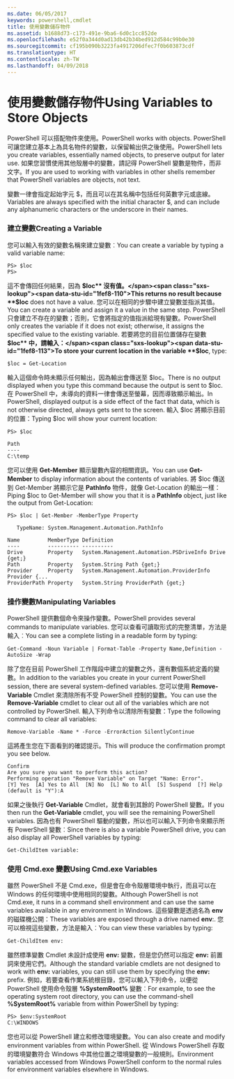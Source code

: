 ```yaml
---
ms.date: 06/05/2017
keywords: powershell,cmdlet
title: 使用變數儲存物件
ms.assetid: b1688d73-c173-491e-9ba6-6d0c1cc852de
ms.openlocfilehash: e52f0a344d0ad13db42b34bed912d584c99b0e30
ms.sourcegitcommit: cf195b090b3223fa4917206dfec7f0b603873cdf
ms.translationtype: HT
ms.contentlocale: zh-TW
ms.lasthandoff: 04/09/2018
---
```

# <a name="using-variables-to-store-objects"></a><span data-ttu-id="1fef8-103">使用變數儲存物件</span><span class="sxs-lookup"><span data-stu-id="1fef8-103">Using Variables to Store Objects</span></span>
<span data-ttu-id="1fef8-104">PowerShell 可以搭配物件來使用。</span><span class="sxs-lookup"><span data-stu-id="1fef8-104">PowerShell works with objects.</span></span> <span data-ttu-id="1fef8-105">PowerShell 可讓您建立基本上為具名物件的變數，以保留輸出供之後使用。</span><span class="sxs-lookup"><span data-stu-id="1fef8-105">PowerShell lets you create variables, essentially named objects, to preserve output for later use.</span></span> <span data-ttu-id="1fef8-106">如果您習慣使用其他殼層中的變數，請記得 PowerShell 變數是物件，而非文字。</span><span class="sxs-lookup"><span data-stu-id="1fef8-106">If you are used to working with variables in other shells remember that PowerShell variables are objects, not text.</span></span>

<span data-ttu-id="1fef8-107">變數一律會指定起始字元 $，而且可以在其名稱中包括任何英數字元或底線。</span><span class="sxs-lookup"><span data-stu-id="1fef8-107">Variables are always specified with the initial character $, and can include any alphanumeric characters or the underscore in their names.</span></span>

### <a name="creating-a-variable"></a><span data-ttu-id="1fef8-108">建立變數</span><span class="sxs-lookup"><span data-stu-id="1fef8-108">Creating a Variable</span></span>
<span data-ttu-id="1fef8-109">您可以輸入有效的變數名稱來建立變數︰</span><span class="sxs-lookup"><span data-stu-id="1fef8-109">You can create a variable by typing a valid variable name:</span></span>

```
PS> $loc
PS>
```

<span data-ttu-id="1fef8-110">這不會傳回任何結果，因為 **$loc** 沒有值。</span><span class="sxs-lookup"><span data-stu-id="1fef8-110">This returns no result because **$loc** does not have a value.</span></span> <span data-ttu-id="1fef8-111">您可以在相同的步驟中建立變數並指派其值。</span><span class="sxs-lookup"><span data-stu-id="1fef8-111">You can create a variable and assign it a value in the same step.</span></span> <span data-ttu-id="1fef8-112">PowerShell 只會建立不存在的變數；否則，它會將指定的值指派給現有變數。</span><span class="sxs-lookup"><span data-stu-id="1fef8-112">PowerShell only creates the variable if it does not exist; otherwise, it assigns the specified value to the existing variable.</span></span> <span data-ttu-id="1fef8-113">若要將您的目前位置儲存在變數 **$loc** 中，請輸入：</span><span class="sxs-lookup"><span data-stu-id="1fef8-113">To store your current location in the variable **$loc**, type:</span></span>

```
$loc = Get-Location
```

<span data-ttu-id="1fef8-114">輸入這個命令時未顯示任何輸出，因為輸出會傳送至 $loc。</span><span class="sxs-lookup"><span data-stu-id="1fef8-114">There is no output displayed when you type this command because the output is sent to $loc.</span></span> <span data-ttu-id="1fef8-115">在 PowerShell 中，未導向的資料一律會傳送至螢幕，因而導致顯示輸出。</span><span class="sxs-lookup"><span data-stu-id="1fef8-115">In PowerShell, displayed output is a side effect of the fact that data, which is not otherwise directed, always gets sent to the screen.</span></span> <span data-ttu-id="1fef8-116">輸入 $loc 將顯示目前的位置：</span><span class="sxs-lookup"><span data-stu-id="1fef8-116">Typing $loc will show your current location:</span></span>

```
PS> $loc

Path
----
C:\temp
```

<span data-ttu-id="1fef8-117">您可以使用 **Get-Member** 顯示變數內容的相關資訊。</span><span class="sxs-lookup"><span data-stu-id="1fef8-117">You can use **Get-Member** to display information about the contents of variables.</span></span> <span data-ttu-id="1fef8-118">將 $loc 傳送到 Get-Member 將顯示它是 **PathInfo** 物件，就像 Get-Location 的輸出一樣：</span><span class="sxs-lookup"><span data-stu-id="1fef8-118">Piping $loc to Get-Member will show you that it is a **PathInfo** object, just like the output from Get-Location:</span></span>

```
PS> $loc | Get-Member -MemberType Property

   TypeName: System.Management.Automation.PathInfo

Name         MemberType Definition
----         ---------- ----------
Drive        Property   System.Management.Automation.PSDriveInfo Drive {get;}
Path         Property   System.String Path {get;}
Provider     Property   System.Management.Automation.ProviderInfo Provider {...
ProviderPath Property   System.String ProviderPath {get;}
```

### <a name="manipulating-variables"></a><span data-ttu-id="1fef8-119">操作變數</span><span class="sxs-lookup"><span data-stu-id="1fef8-119">Manipulating Variables</span></span>
<span data-ttu-id="1fef8-120">PowerShell 提供數個命令來操作變數。</span><span class="sxs-lookup"><span data-stu-id="1fef8-120">PowerShell provides several commands to manipulate variables.</span></span> <span data-ttu-id="1fef8-121">您可以查看可讀取形式的完整清單，方法是輸入︰</span><span class="sxs-lookup"><span data-stu-id="1fef8-121">You can see a complete listing in a readable form by typing:</span></span>

```
Get-Command -Noun Variable | Format-Table -Property Name,Definition -AutoSize -Wrap
```

<span data-ttu-id="1fef8-122">除了您在目前 PowerShell 工作階段中建立的變數之外，還有數個系統定義的變數。</span><span class="sxs-lookup"><span data-stu-id="1fef8-122">In addition to the variables you create in your current PowerShell session, there are several system-defined variables.</span></span> <span data-ttu-id="1fef8-123">您可以使用 **Remove-Variable** Cmdlet 來清除所有不受 PowerShell 控制的變數。</span><span class="sxs-lookup"><span data-stu-id="1fef8-123">You can use the **Remove-Variable** cmdlet to clear out all of the variables which are not controlled by PowerShell.</span></span> <span data-ttu-id="1fef8-124">輸入下列命令以清除所有變數：</span><span class="sxs-lookup"><span data-stu-id="1fef8-124">Type the following command to clear all variables:</span></span>

```
Remove-Variable -Name * -Force -ErrorAction SilentlyContinue
```

<span data-ttu-id="1fef8-125">這將產生您在下面看到的確認提示。</span><span class="sxs-lookup"><span data-stu-id="1fef8-125">This will produce the confirmation prompt you see below.</span></span>

```
Confirm
Are you sure you want to perform this action?
Performing operation "Remove Variable" on Target "Name: Error".
[Y] Yes  [A] Yes to All  [N] No  [L] No to All  [S] Suspend  [?] Help
(default is "Y"):A
```

<span data-ttu-id="1fef8-126">如果之後執行 **Get-Variable** Cmdlet，就會看到其餘的 PowerShell 變數。</span><span class="sxs-lookup"><span data-stu-id="1fef8-126">If you then run the **Get-Variable** cmdlet, you will see the remaining PowerShell variables.</span></span> <span data-ttu-id="1fef8-127">因為也有 PowerShell 驅動的變數，所以也可以輸入下列命令來顯示所有 PowerShell 變數︰</span><span class="sxs-lookup"><span data-stu-id="1fef8-127">Since there is also a variable PowerShell drive, you can also display all PowerShell variables by typing:</span></span>

```
Get-ChildItem variable:
```

### <a name="using-cmdexe-variables"></a><span data-ttu-id="1fef8-128">使用 Cmd.exe 變數</span><span class="sxs-lookup"><span data-stu-id="1fef8-128">Using Cmd.exe Variables</span></span>
<span data-ttu-id="1fef8-129">雖然 PowerShell 不是 Cmd.exe，但是會在命令殼層環境中執行，而且可以在 Windows 的任何環境中使用相同的變數。</span><span class="sxs-lookup"><span data-stu-id="1fef8-129">Although PowerShell is not Cmd.exe, it runs in a command shell environment and can use the same variables available in any environment in Windows.</span></span> <span data-ttu-id="1fef8-130">這些變數是透過名為 **env** 的磁碟機公開：</span><span class="sxs-lookup"><span data-stu-id="1fef8-130">These variables are exposed through a drive named **env**:.</span></span> <span data-ttu-id="1fef8-131">您可以檢視這些變數，方法是輸入︰</span><span class="sxs-lookup"><span data-stu-id="1fef8-131">You can view these variables by typing:</span></span>

```
Get-ChildItem env:
```

<span data-ttu-id="1fef8-132">雖然標準變數 Cmdlet 未設計成使用 **env:** 變數，但是您仍然可以指定 **env:** 前置詞來使用它們。</span><span class="sxs-lookup"><span data-stu-id="1fef8-132">Although the standard variable cmdlets are not designed to work with **env:** variables, you can still use them by specifying the **env:** prefix.</span></span> <span data-ttu-id="1fef8-133">例如，若要查看作業系統根目錄，您可以輸入下列命令，以便從 PowerShell 使用命令殼層 **%SystemRoot%** 變數︰</span><span class="sxs-lookup"><span data-stu-id="1fef8-133">For example, to see the operating system root directory, you can use the command-shell **%SystemRoot%** variable from within PowerShell by typing:</span></span>

```
PS> $env:SystemRoot
C:\WINDOWS
```

<span data-ttu-id="1fef8-134">您也可以從 PowerShell 建立和修改環境變數。</span><span class="sxs-lookup"><span data-stu-id="1fef8-134">You can also create and modify environment variables from within PowerShell.</span></span> <span data-ttu-id="1fef8-135">從 Windows PowerShell 存取的環境變數符合 Windows 中其他位置之環境變數的一般規則。</span><span class="sxs-lookup"><span data-stu-id="1fef8-135">Environment variables accessed from Windows PowerShell conform to the normal rules for environment variables elsewhere in Windows.</span></span>